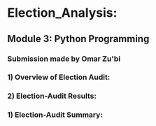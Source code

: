 # Election_Analysis:
## Module 3: Python Programming
### Submission made by Omar Zu'bi


### 1) Overview of Election Audit:



### 2) Election-Audit Results:



### 1) Election-Audit Summary: 
